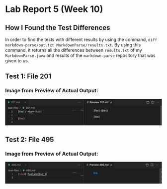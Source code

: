 # Lab Report 5 (Week 10)

## How I Found the Test Differences

In order to find the tests with different results by using the command, `diff markdown-parse/out.txt MarkdownParse/results.txt`.  By using this command, it returns all the differences between `results.txt` of my `MarkdownParse.java` and results of the `markdown-parse` repository that was given to us.

## Test 1: File 201

### Image from Preview of Actual Output:
![File201](201md.png)


## Test 2: File 495

### Image from Preview of Actual Output:
![File495](495md.png)